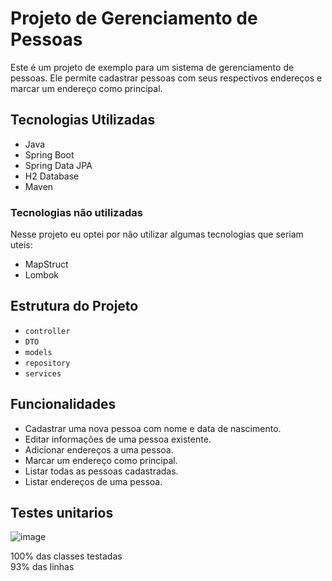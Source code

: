 # Projeto de Gerenciamento de Pessoas

Este é um projeto de exemplo para um sistema de gerenciamento de pessoas. Ele permite cadastrar pessoas com seus respectivos endereços e marcar um endereço como principal.

## Tecnologias Utilizadas

- Java
- Spring Boot
- Spring Data JPA
- H2 Database
- Maven

### Tecnologias não utilizadas
Nesse projeto eu optei por não utilizar algumas tecnologias que seriam uteis:
- MapStruct
- Lombok

## Estrutura do Projeto

- `controller`
- `DTO`
- `models`
- `repository`
- `services`

## Funcionalidades

- Cadastrar uma nova pessoa com nome e data de nascimento.
- Editar informações de uma pessoa existente.
- Adicionar endereços a uma pessoa.
- Marcar um endereço como principal.
- Listar todas as pessoas cadastradas.
- Listar endereços de uma pessoa.

## Testes unitarios
![image](https://github.com/reduPKR/gerenciador_pessoas/assets/56879793/7063a5ad-61d1-4132-8855-6d111e5598c8)

100% das classes testadas  
93% das linhas  




